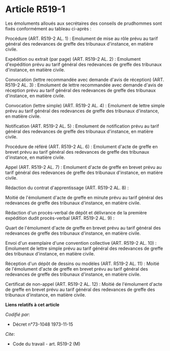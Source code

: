 # Article R519-1

Les émoluments alloués aux secrétaires des conseils de prudhommes sont fixés conformément au tableau ci-après :

Procédure (ART. R519-2 AL. 1) : Emolument de mise au rôle prévu au tarif général des redevances de greffe des tribunaux
d'instance, en matière civile.

Expédition ou extrait (par page) (ART. R519-2 AL. 2) : Emolument d'expédition prévu au tarif général des redevances de greffe
des tribunaux d'instance, en matière civile.

Convocation (lettre recommandée avec demande d'avis de réception) (ART. R519-2 AL. 3) : Emolument de lettre recommandée avec
demande d'avis de réception prévu au tarif général des redevances de greffe des tribunaux d'instance, en matière civile.

Convocation (lettre simple) (ART. R519-2 AL. 4) : Emolument de lettre simple prévu au tarif général des redevances de greffe
des tribunaux d'instance, en matière civile.

Notification (ART. R519-2 AL. 5) : Emolument de notification prévu au tarif général des redevances de greffe des tribunaux
d'instance, en matière civile.

Procédure de référé (ART. R519-2 AL. 6) : Emolument d'acte de greffe en brevet prévu au tarif général des redevances de
greffe des tribunaux d'instance, en matière civile.

Appel (ART. R519-2 AL. 7) : Emolument d'acte de greffe en brevet prévu au tarif général des redevances de greffe des
tribunaux d'instance, en matière civile.

Rédaction du contrat d'apprentissage (ART. R519-2 AL. 8) :

Moitié de l'émolument d'acte de greffe en minute prévu au tarif général des redevances de greffe des tribunaux d'instance, en
matière civile.

Rédaction d'un procès-verbal de dépôt et délivrance de la première expédition dudit procès-verbal (ART. R519-2 AL. 9) :

Quart de l'émolument d'acte de greffe en brevet prévu au tarif général des redevances de greffe des tribunaux d'instance, en
matière civile.

Envoi d'un exemplaire d'une convention collective (ART. R519-2 AL. 10) : Emolument de lettre simple prévu au tarif général
des redevances de greffe des tribunaux d'instance, en matière civile.

Réception d'un dépôt de dessins ou modèles (ART. R519-2 AL. 11) : Moitié de l'émolument d'acte de greffe en brevet prévu au
tarif général des redevances de greffe des tribunaux d'instance, en matière civile.

Certificat de non-appel (ART. R519-2 AL. 12) : Moitié de l'émolument d'acte de greffe en brevet prévu au tarif général des
redevances de greffe des tribunaux d'instance, en matière civile.

**Liens relatifs à cet article**

_Codifié par_:

  - Décret n°73-1048 1973-11-15

_Cite_:

  - Code du travail - art. R519-2 (M)
